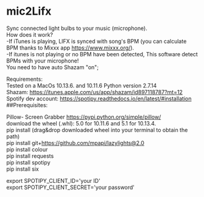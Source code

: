 # mic2Lifx
Sync connected light bulbs to your music (microphone).<br />
How does it work?<br />
-If iTunes is playing, LIFX is synced with song's BPM (you can calculate BPM thanks to Mixxx app https://www.mixxx.org/).<br />
-If itunes is not playing or no BPM have been detected, This software detect BPMs with your microphone!<br />
You need to have auto Shazam "on";<br />

Requirements:<br />
Tested on a MacOs 10.13.6. and 10.11.6 Python version 2.7.14<br />
Shazam: https://itunes.apple.com/us/app/shazam/id897118787?mt=12<br />
Spotify dev account: https://spotipy.readthedocs.io/en/latest/#installation<br />
##Prerequisites:<br />

Pillow- Screen Grabber https://pypi.python.org/simple/pillow/ <br />
download the wheel (.whl): 5.0 for 10.11.6 and 5.1 for 10.13.4.<br />
pip install (drag&drop downloaded wheel into your terminal to obtain the path)<br />
pip install git+https://github.com/mpapi/lazylights@2.0<br />
pip install colour<br />
pip install requests<br />
pip install spotipy<br />
pip install six<br />

export SPOTIPY_CLIENT_ID='your ID'<br />
export SPOTIPY_CLIENT_SECRET='your password'<br />


